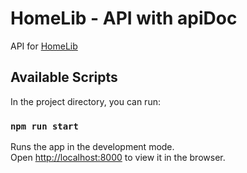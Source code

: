 # HomeLib - API with apiDoc
API for [HomeLib](https://github.com/DanteZZ/homelib)
## Available Scripts

In the project directory, you can run:

### `npm run start`

Runs the app in the development mode.\
Open [http://localhost:8000](http://localhost:8000) to view it in the browser.
